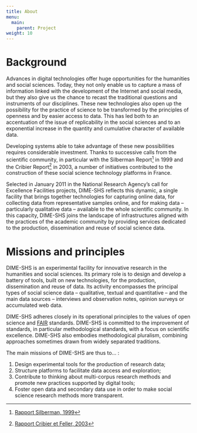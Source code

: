 ```yaml
---
title: About
menu:
  main:
    parent: Project
weight: 10
---
```

# Background
Advances in digital technologies offer huge opportunities for the humanities and social sciences. Today, they not only enable us to capture a mass of information linked with the development of the Internet and social media, but they also give us the chance to recast the traditional questions and instruments of our disciplines. These new technologies also open up the possibility for the practice of science to be transformed by the principles of openness and by easier access to data. This has led both to an accentuation of the issue of replicability in the social sciences and to an exponential increase in the quantity and cumulative character of available data.

Developing systems able to take advantage of these new possibilities requires considerable investment. Thanks to successive calls from the scientific community, in particular with the Silberman Report[^1] in 1999 and the Cribier Report[^2] in 2003, a number of initiatives contributed to the construction of these social science technology platforms in France.

Selected in January 2011 in the National Research Agency’s call for Excellence Facilities projects, DIME-SHS reflects this dynamic, a single facility that brings together technologies for capturing online data, for collecting data from representative samples online, and for making data – particularly qualitative data – available to the whole scientific community. In this capacity, DIME-SHS joins the landscape of infrastructures aligned with the practices of the academic community by providing services dedicated to the production, dissemination and reuse of social science data.


# Missions and principles
DIME-SHS is an experimental facility for innovative research in the humanities and social sciences. Its primary role is to design and develop a battery of tools, built on new technologies, for the production, dissemination and reuse of data. Its activity encompasses the principal types of social science data – qualitative, textual and quantitative – and the main data sources – interviews and observation notes, opinion surveys or accumulated web data.

DIME-SHS adheres closely in its operational principles to the values of open science and [FAIR](https://www.force11.org/group/fairgroup/fairprinciples) standards. DIME-SHS is committed to the improvement of standards, in particular methodological standards, with a focus on scientific excellence. DIME-SHS also embodies methodological pluralism, combining approaches sometimes drawn from widely separated traditions.

The main missions of DIME-SHS are thus to… :

1. Design experimental tools for the production of research data;
1. Structure platforms to facilitate data access and exploration;
1. Contribute to thinking about multi-corpus research methods and promote new practices supported by digital tools;
1. Foster open data and secondary data use in order to make social science research methods more transparent.

[^1]: [Rapport Silberman, 1999](http://www.ladocumentationfrancaise.fr/var/storage/rapports-publics/004000935.pdf)
[^2]: [Rapport Cribier et Feller, 2003](http://www.cmtra.org/avec/lib/elfinder-2.0-rc1/files/NOS%20ACTIONS/Publications/Dossiers%20documentaires/Archives%20sonores/techniques%20de%20documentation/CRIBIER_2003_Projet%20de%20conservation%20des%20donn%C3%A9es%20qualitatives%20des%20sciences%20sociales%20recueillies%20en%20France%20aupr%C3%A8s%20de%20la%20soci%C3%A9t%C3%A9%20civile.pdf)
